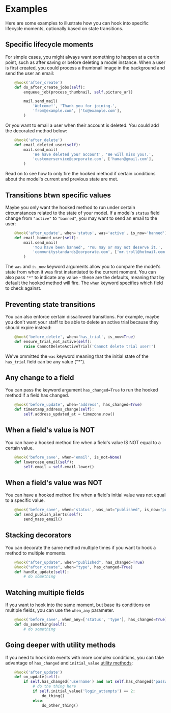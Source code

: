 # Examples
Here are some examples to illustrate how you can hook into specific lifecycle moments, optionally based on state transitions.

## Specific lifecycle moments

For simple cases, you might always want something to happen at a certin point, such as after saving or before deleting a model instance.
When a user is first created, you could process a thumbnail image in the background and send the user an email:

```python
    @hook('after_create')
    def do_after_create_jobs(self):
        enqueue_job(process_thumbnail, self.picture_url)

        mail.send_mail(
            'Welcome!', 'Thank you for joining.',
            'from@example.com', ['to@example.com'],
        )
```

Or you want to email a user when their account is deleted. You could add the decorated method below:

```python
    @hook('after_delete')
    def email_deleted_user(self):
        mail.send_mail(
            'We have deleted your account', 'We will miss you!.',
            'customerservice@corporate.com', ['human@gmail.com'],
        )
```

Read on to see how to only fire the hooked method if certain conditions about the model's current and previous state are met.

## Transitions btwn specific values

Maybe you only want the hooked method to run under certain circumstances related to the state of your model. If a model's `status` field change from `"active"` to `"banned"`, you may want to send an email to the user:

```python
    @hook('after_update', when='status', was='active', is_now='banned')
    def email_banned_user(self):
        mail.send_mail(
            'You have been banned', 'You may or may not deserve it.',
            'communitystandards@corporate.com', ['mr.troll@hotmail.com'],
        )
``` 

The `was` and `is_now` keyword arguments allow you to compare the model's state from when it was first instantiated to the current moment. You can also pass `"*"` to indicate any value - these are the defaults, meaning that by default the hooked method will fire. The `when` keyword specifies which field to check against. 

## Preventing state transitions

You can also enforce certain dissallowed transitions. For example, maybe you don't want your staff to be able to delete an active trial because they should expire instead:

```python
    @hook('before_delete', when='has_trial', is_now=True)
    def ensure_trial_not_active(self):
        raise CannotDeleteActiveTrial('Cannot delete trial user!')
```

We've ommitted the `was` keyword meaning that the initial state of the `has_trial` field can be any value ("*").

## Any change to a field

You can pass the keyword argument `has_changed=True` to run the hooked method if a field has changed.

```python
    @hook('before_update', when='address', has_changed=True)
    def timestamp_address_change(self):
        self.address_updated_at = timezone.now()
```

## When a field's value is NOT

You can have a hooked method fire when a field's value IS NOT equal to a certain value.

```python
    @hook('before_save', when='email', is_not=None)
    def lowercase_email(self):
        self.email = self.email.lower()
```

## When a field's value was NOT

You can have a hooked method fire when a field's initial value was not equal to a specific value.

```python
    @hook('before_save', when='status', was_not="published", is_now="published")
    def send_publish_alerts(self):
        send_mass_email()
```

## Stacking decorators

You can decorate the same method multiple times if you want to hook a method to multiple moments.

```python
    @hook("after_update", when="published", has_changed=True)
    @hook("after_create", when="type", has_changed=True)
    def handle_update(self):
        # do something
```

## Watching multiple fields

If you want to hook into the same moment, but base its conditions on multiple fields, you can use the `when_any` parameter.

```python
    @hook('before_save', when_any=['status', 'type'], has_changed=True)
    def do_something(self):
        # do something
```

## Going deeper with utility methods

If you need to hook into events with more complex conditions, you can take advantage of `has_changed` and `initial_value` [utility methods](advanced.md):

```python
    @hook('after_update')
    def on_update(self):
        if self.has_changed('username') and not self.has_changed('password'):
            # do the thing here
            if self.initial_value('login_attempts') == 2:
                do_thing()
            else:
                do_other_thing()
```

